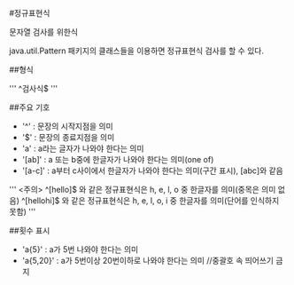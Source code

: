 #정규표현식

문자열 검사를 위한식

java.util.Pattern 패키지의 클래스들을 이용하면 정규표현식 검사를 할 수 있다.

##형식

'''
^검사식$
'''

##주요 기호
- '^' : 문장의 시작지점을 의미
- '$' : 문장의 종료지점을 의미
- 'a' : a라는 글자가 나와야 한다는 의미
- '[ab]' : a 또는 b중에 한글자가 나와야 한다는 의미(one of)
- '[a-c]' : a부터 c사이에서 한글자가 나와야 한다는 의미(구간 표시), [abc]와 같음

'''
<주의>
^[hello]$ 와 같은 정규표현식은 h, e, l, o 중 한글자를 의미(중목은 의미 없음)
^[hellohi]$ 와 같은 정규표현식은 h, e, l, o, i 중 한글자를 의미(단어를 인식하지 못함)
'''

##횟수 표시
- 'a{5}' : a가 5번 나와야 한다는 의미
- 'a{5,20}' : a가 5번이상 20번이하로 나와야 한다는 의미
//중괄호 속 띄어쓰기 금지

